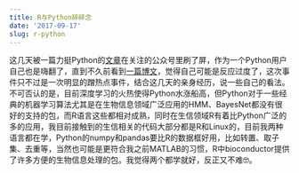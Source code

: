 ```yaml
---
title: R与Python碎碎念
date: '2017-09-17'
slug: r-python
---
```

这几天被一篇力挺Python的[文章](http://www.kdnuggets.com/2017/08/python-overtakes-r-leader-analytics-data-science.html)在关注的公众号里刷了屏，作为一个Python用户自己也是嗨翻了，直到不久前看到[一篇博文](https://yihui.name/en/2017/09/python-the-incredibly-confusing-language/)，觉得自己可能是反应过度了，这次事件只不过是一次明显的蹭热点事件，结合这几天的亲身经历，说一些自己的看法。不可否认的是，目前深度学习的火热使得Python水涨船高，但Python对于一些经典的机器学习算法尤其是在生物信息领域广泛应用的HMM、BayesNet都没有很好的支持的包，而R语言这些都相对成熟，同时在生信领域R有着比Python广泛的多的应用，我目前接触到的生信相关的代码大部分都是R和Linux的，目前我两种语言都在学，Python的numpy和pandas要比R的数据框好用，比如转置、取子集、去重等，当然也可能是更符合我之前MATLAB的习惯，R中bioconductor提供了许多方便的生物信息处理的包。我觉得两个都学就好，反正又不难:nerd_face:。
